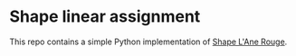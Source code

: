 # Shape linear assignment

This repo contains a simple Python implementation of [Shape L'Ane Rouge](http://www.ncbi.nlm.nih.gov/pmc/articles/PMC2921664/).

